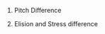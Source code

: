 





1. Pitch Difference
<audio src="./Talker_3_sentence_0.wav"></audio>

<audio src="./Talker_0_sentence_0.wav"></audio>



2. Elision and Stress difference
<audio src="./Talker_1_sentence_12.wav"></audio>

<audio src="./Talker_11_sentence_12.wav"></audio>
